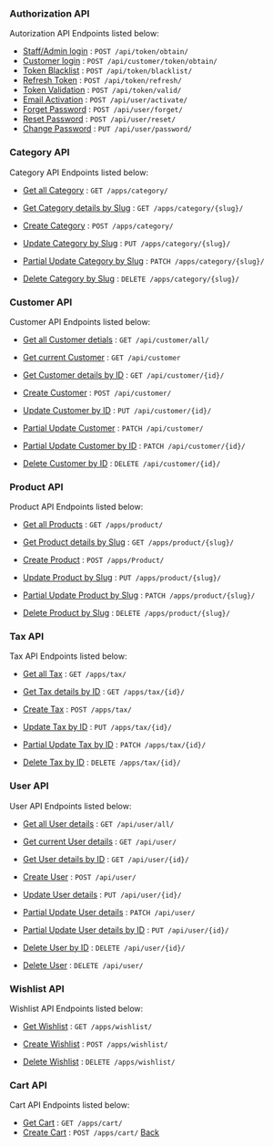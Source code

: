 ### Authorization API

Autorization API Endpoints listed below:

- [Staff/Admin login](authorization/admin.md) : `POST /api/token/obtain/`
- [Customer login](authorization/customer.md) : `POST /api/customer/token/obtain/`
- [Token Blacklist](authorization/token-blacklist.md) : `POST /api/token/blacklist/`
- [Refresh Token](authorization/refresh-token.md) : `POST /api/token/refresh/`
- [Token Validation](authorization/token-validation.md) : `POST /api/token/valid/`
- [Email Activation](authorization/account-activate.md) : `POST /api/user/activate/`
- [Forget Password](authorization/forget-password.md) : `POST /api/user/forget/`
- [Reset Password](authorization/reset-password.md) : `POST /api/user/reset/`
- [Change Password](authorization/change-password.md) : `PUT /api/user/password/`

### Category API

Category API Endpoints listed below:

- [Get all Category](category/get.md) : `GET /apps/category/`
- [Get Category details by Slug](category/get-slug.md) : `GET /apps/category/{slug}/`
- [Create Category](category/post.md) : `POST /apps/category/`
- [Update Category by Slug](category/put.md) : `PUT /apps/category/{slug}/`
- [Partial Update Category by Slug](category/patch.md) : `PATCH /apps/category/{slug}/`

- [Delete Category by Slug](category/delete.md) : `DELETE /apps/category/{slug}/`

### Customer API

Customer API Endpoints listed below:

- [Get all Customer detials](customer/get-all.md) : `GET /api/customer/all/`
- [Get current Customer](customer/get.md) : `GET /api/customer`
- [Get Customer details by ID](customer/get-id.md) : `GET /api/customer/{id}/`
- [Create Customer](customer/post.md) : `POST /api/customer/`
- [Update Customer by ID](customer/put.md) : `PUT /api/customer/{id}/`
- [Partial Update Customer](customer/patch.md) : `PATCH /api/customer/`
- [Partial Update Customer by ID](customer/patch-id.md) : `PATCH /api/customer/{id}/`

- [Delete Customer by ID](customer/delete.md) : `DELETE /api/customer/{id}/`

### Product API

Product API Endpoints listed below:

- [Get all Products](product/get.md) : `GET /apps/product/`
- [Get Product details by Slug](product/get-slug.md) : `GET /apps/product/{slug}/`
- [Create Product](product/post.md) : `POST /apps/Product/`
- [Update Product by Slug](product/put.md) : `PUT /apps/product/{slug}/`
- [Partial Update Product by Slug](product/patch.md) : `PATCH /apps/product/{slug}/`

- [Delete Product by Slug](product/delete.md) : `DELETE /apps/product/{slug}/`

### Tax API

Tax API Endpoints listed below:

- [Get all Tax](tax/get.md) : `GET /apps/tax/`
- [Get Tax details by ID](tax/get-id.md) : `GET /apps/tax/{id}/`
- [Create Tax](tax/post.md) : `POST /apps/tax/`
- [Update Tax by ID](tax/put.md) : `PUT /apps/tax/{id}/`
- [Partial Update Tax by ID](tax/patch.md) : `PATCH /apps/tax/{id}/`

- [Delete Tax by ID](tax/delete.md) : `DELETE /apps/tax/{id}/`

### User API

User API Endpoints listed below:

- [Get all User details](user/get-all.md) : `GET /api/user/all/`
- [Get current User details](user/get.md) : `GET /api/user/`
- [Get User details by ID](user/get-id.md) : `GET /api/user/{id}/`

- [Create User](user/post.md) : `POST /api/user/`
- [Update User details](user/put-id.md) : `PUT /api/user/{id}/`
- [Partial Update User details](user/patch.md) : `PATCH /api/user/`
- [Partial Update User details by ID](user/patch-id.md) : `PUT /api/user/{id}/`
- [Delete User by ID](user/delete-id.md) : `DELETE /api/user/{id}/`
- [Delete User](user/delete.md) : `DELETE /api/user/`

### Wishlist API

Wishlist API Endpoints listed below:

- [Get Wishlist](wishlist/get.md) : `GET /apps/wishlist/`
- [Create Wishlist](wishlist/post.md) : `POST /apps/wishlist/`

- [Delete Wishlist](wishlist/delete.md) : `DELETE /apps/wishlist/`

### Cart API

Cart API Endpoints listed below:

- [Get Cart](cart/get.md) : `GET /apps/cart/`
- [Create Cart](cart/post.md) : `POST /apps/cart/`
  [Back](../README.md)
